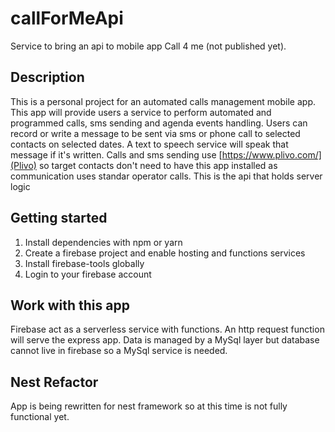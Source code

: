 # callForMeApi
Service to bring an api to mobile app Call 4 me (not published yet). 
## Description
This is a personal project for an automated calls management mobile app. 
This app will provide users a service to perform automated and programmed calls, sms sending and agenda events handling. Users can record or write a message to be sent via sms or phone call to selected contacts on selected dates. A text to speech service will speak that message if it's written. 
Calls and sms sending use [https://www.plivo.com/](Plivo) so target contacts don't need to have this app installed as communication uses standar operator calls.
This is the api that holds server logic

## Getting started
1. Install dependencies with npm or yarn
2. Create a firebase project and enable hosting and functions services
3. Install firebase-tools globally
4. Login to your firebase account

## Work with this app
Firebase act as a serverless service with functions. An http request function will serve the express app.
Data is managed by a MySql layer but database cannot live in firebase so a MySql service is needed.

## Nest Refactor
App is being rewritten for nest framework so at this time is not fully functional yet.
